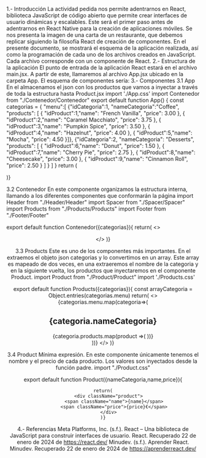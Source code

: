 1.- Introducción
La actividad pedida nos permite adentrarnos en React, biblioteca JavaScript de código abierto que permite crear interfaces de usuario dinámicas y escalables. Este será el primer paso antes de adentrarnos en React Native para la creación de aplicaciones móviles.
Se nos presenta la imagen de una carta de un restaurante, que debemos replicar siguiendo la filosofía React de creación de componentes.
En el presente documento, se mostrará el esquema de la aplicación realizada, así como la programación de cada uno de los archivos creados en JavaScript. Cada archivo corresponde con un componente de React.
2.- Estructura de la aplicación
El punto de entrada de la aplicación React estará en el archivo main.jsx. A partir de este, llamaremos al archivo App.jsx ubicado en la carpeta App. El esquema de componentes sería:
3.- Componentes
3.1 App
En el almacenamos el json con los productos que vamos a inyectar a través de toda la estructura hasta Product.jsx
import './App.css'
import Contenedor from "./Contenedor/Contenedor"
export default function App() {
  const categorias = {
    "menu":[
     {"idCategoria":1,
      "nameCategoria":"Coffee",
      "products": [
        { "idProduct":1,"name": "French Vanilla", "price": 3.00 }, 
        { "idProduct":2,"name": "Caramel Macchiato", "price": 3.75 },
        { "idProduct":3,"name": "Pumpkin Spice", "price": 3.50 },
        { "idProduct":4,"name": "Hazelnut", "price": 4.00 },
        { "idProduct":5,"name": "Mocha", "price": 4.50 }]},
      {"idCategoria":2,
      "nameCategoria": "Desserts",
      "products": [
        { "idProduct":6,"name": "Donut", "price": 1.50 },
        { "idProduct":7,"name": "Cherry Pie", "price": 2.75 },
        { "idProduct":8,"name": "Cheesecake", "price": 3.00 },
        { "idProduct":9,"name": "Cinnamon Roll", "price": 2.50 } ] } ] }
  return (
    <div className='fondo'>
      <section className='contenedor'>
        <Contenedor categorias={categorias}/>
      </section>
   </div>
  )}

3.2 Contenedor
En este componente organizamos la estructura interna, llamando a los diferentes componentes que conformarán la página
import Header from "./Header/Header"
import Spacer from "./Spacer/Spacer"
import Products from "./Products/Products"
import Footer from "./Footer/Footer"

export default function Contenedor({categorias}){
    return(
        <>
            <Header/>
            <Spacer/>
            <Products categorias ={categorias}/>
            <Spacer/>
            <Footer/>
        </>
    )}

3.3 Products
Este es uno de los componentes más importantes. En el extraemos el objeto json categorias y lo convertimos en un array. Este array es mapeado de dos veces, en una extraeremos el nombre de la categoria y en la siguiente vuelta, los productos que inyectaremos en el componente Product.
import Product from "./Product/Product"
import './Products.css'

export default function Products({categorias}){
    const arrayCategoria = Object.entries(categorias.menu)
     return(
        <>
         {categorias.menu.map(categoria=>(
            <section key={categoria.idCategoria} className="categoria">
                <h2 className="categoria-titulo">{categoria.nameCategoria}</h2>
            {categoria.products.map(product =>(
                <Product className="productos-lista"
                    key={product.idProduct}
                    nameCategoria={categoria.nameCategoria}
                    name={product.name}
                    price={product.price}
                />
            ))}
            </section>
         ))}
        </>
    )}

3.4 Product
Mínima expresión. En este componente únicamente tenemos el nombre y el precio de cada producto. Los valores son inyectados desde la función padre.
import "./Product.css"

export default function Product({nameCategoria,name,price}){
 
    return(
        <div className="product">
            <span className="name">{name}</span>
            <span className="price">{price}€</span>
        </div>
    )}

4.- Referencias
Meta Platforms, Inc. (s.f.). React – Una biblioteca de JavaScript para construir interfaces de usuario. React. Recuperado 22 de enero de 2024 de https://react.dev/
Minudev. (s.f.). Aprender React. Minudev. Recuperado 22 de enero de 2024 de https://aprenderreact.dev/

